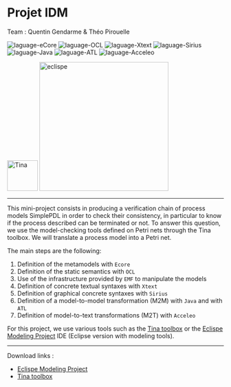 # Projet IDM

Team : Quentin Gendarme & Théo Pirouelle

<img src="https://img.shields.io/badge/language-eCore-474a6d?style=flat-square" alt="laguage-eCore" /> <img src="https://img.shields.io/badge/language-OCL-c8e165?style=flat-square" alt="laguage-OCL" /> <img src="https://img.shields.io/badge/language-Xtext-7f769d?style=flat-square" alt="laguage-Xtext" />
<img src="https://img.shields.io/badge/language-Sirius-e6815d?style=flat-square" alt="laguage-Sirius" /> <img src="https://img.shields.io/badge/language-Java-yellow?style=flat-square" alt="laguage-Java" /> <img src="https://img.shields.io/badge/language-ATL-5c389a?style=flat-square" alt="laguage-ATL" /> <img src="https://img.shields.io/badge/language-Acceleo-56c5ab?style=flat-square" alt="laguage-Acceleo" />

<img src="https://projects.laas.fr/tina/images/tina.png" alt="Tina" width="71" /> <img src="https://upload.wikimedia.org/wikipedia/commons/thumb/d/d0/Eclipse-Luna-Logo.svg/2560px-Eclipse-Luna-Logo.svg.png" alt="eclispe" width="300" />

---

This mini-project consists in producing a verification chain of process models SimplePDL in order to check their consistency, in particular to know if the process described can be terminated or not. To answer this question, we use the model-checking tools defined on Petri nets through the Tina toolbox. We will translate a process model into a Petri net.

The main steps are the following:
1. Definition of the metamodels with `Ecore`
2. Definition of the static semantics with `OCL`
3. Use of the infrastructure provided by `EMF` to manipulate the models
4. Definition of concrete textual syntaxes with `Xtext`
5. Definition of graphical concrete syntaxes with `Sirius`
6. Definition of a model-to-model transformation (M2M) with `Java` and with `ATL`
7. Definition of model-to-text transformations (M2T) with `Acceleo`

For this project, we use various tools such as the [Tina toolbox](https://projects.laas.fr/tina/index.php) or the [Eclispe Modeling Project](https://www.eclipse.org/modeling/) IDE (Eclipse version with modeling tools).

---

Download links :
- [Eclispe Modeling Project](https://www.eclipse.org/downloads/packages/release/2022-03/r/eclipse-modeling-tools)
- [Tina toolbox](https://projects.laas.fr/tina/download.php)
